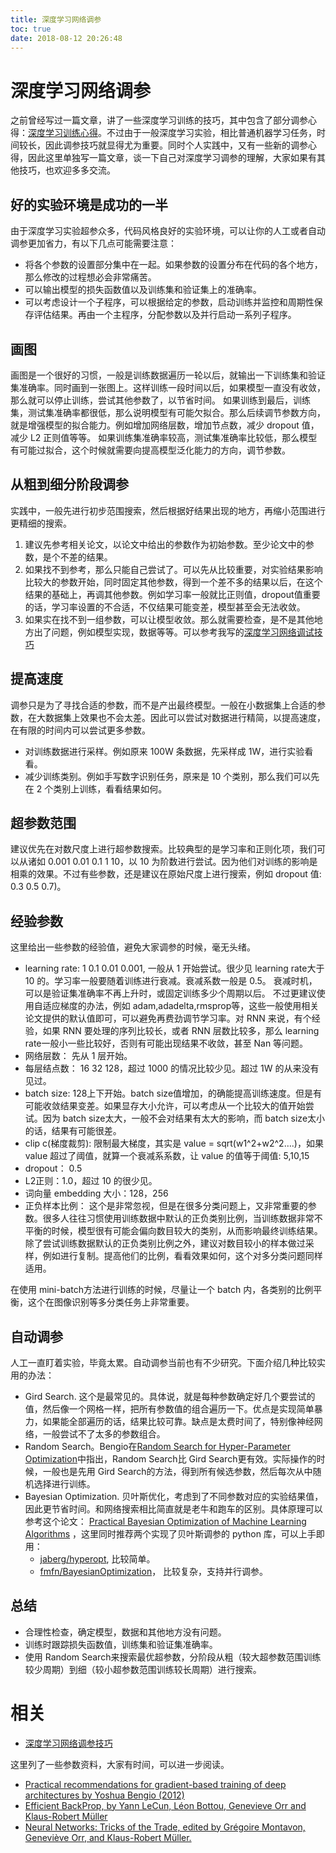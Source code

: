 ```yaml
---
title: 深度学习网络调参
toc: true
date: 2018-08-12 20:26:48
---
```

# 深度学习网络调参



之前曾经写过一篇文章，讲了一些深度学习训练的技巧，其中包含了部分调参心得：[深度学习训练心得](https://zhuanlan.zhihu.com/p/20767428)。不过由于一般深度学习实验，相比普通机器学习任务，时间较长，因此调参技巧就显得尤为重要。同时个人实践中，又有一些新的调参心得，因此这里单独写一篇文章，谈一下自己对深度学习调参的理解，大家如果有其他技巧，也欢迎多多交流。


## 好的实验环境是成功的一半


由于深度学习实验超参众多，代码风格良好的实验环境，可以让你的人工或者自动调参更加省力，有以下几点可能需要注意：


* 将各个参数的设置部分集中在一起。如果参数的设置分布在代码的各个地方，那么修改的过程想必会非常痛苦。
* 可以输出模型的损失函数值以及训练集和验证集上的准确率。
* 可以考虑设计一个子程序，可以根据给定的参数，启动训练并监控和周期性保存评估结果。再由一个主程序，分配参数以及并行启动一系列子程序。


## 画图


画图是一个很好的习惯，一般是训练数据遍历一轮以后，就输出一下训练集和验证集准确率。同时画到一张图上。这样训练一段时间以后，如果模型一直没有收敛，那么就可以停止训练，尝试其他参数了，以节省时间。
如果训练到最后，训练集，测试集准确率都很低，那么说明模型有可能欠拟合。那么后续调节参数方向，就是增强模型的拟合能力。例如增加网络层数，增加节点数，减少 dropout 值，减少 L2 正则值等等。
如果训练集准确率较高，测试集准确率比较低，那么模型有可能过拟合，这个时候就需要向提高模型泛化能力的方向，调节参数。


## 从粗到细分阶段调参


实践中，一般先进行初步范围搜索，然后根据好结果出现的地方，再缩小范围进行更精细的搜索。

1. 建议先参考相关论文，以论文中给出的参数作为初始参数。至少论文中的参数，是个不差的结果。
2. 如果找不到参考，那么只能自己尝试了。可以先从比较重要，对实验结果影响比较大的参数开始，同时固定其他参数，得到一个差不多的结果以后，在这个结果的基础上，再调其他参数。例如学习率一般就比正则值，dropout值重要的话，学习率设置的不合适，不仅结果可能变差，模型甚至会无法收敛。
3. 如果实在找不到一组参数，可以让模型收敛。那么就需要检查，是不是其他地方出了问题，例如模型实现，数据等等。可以参考我写的[深度学习网络调试技巧](https://zhuanlan.zhihu.com/p/20792837)




## 提高速度


调参只是为了寻找合适的参数，而不是产出最终模型。一般在小数据集上合适的参数，在大数据集上效果也不会太差。因此可以尝试对数据进行精简，以提高速度，在有限的时间内可以尝试更多参数。

- 对训练数据进行采样。例如原来 100W 条数据，先采样成 1W，进行实验看看。
- 减少训练类别。例如手写数字识别任务，原来是 10 个类别，那么我们可以先在 2 个类别上训练，看看结果如何。




## 超参数范围


建议优先在对数尺度上进行超参数搜索。比较典型的是学习率和正则化项，我们可以从诸如 0.001 0.01 0.1 1 10，以 10 为阶数进行尝试。因为他们对训练的影响是相乘的效果。不过有些参数，还是建议在原始尺度上进行搜索，例如 dropout 值: 0.3 0.5 0.7)。


## 经验参数


这里给出一些参数的经验值，避免大家调参的时候，毫无头绪。


- learning rate: 1 0.1 0.01 0.001, 一般从 1 开始尝试。很少见 learning rate大于 10 的。学习率一般要随着训练进行衰减。衰减系数一般是 0.5。 衰减时机，可以是验证集准确率不再上升时，或固定训练多少个周期以后。
不过更建议使用自适应梯度的办法，例如 adam,adadelta,rmsprop等，这些一般使用相关论文提供的默认值即可，可以避免再费劲调节学习率。对 RNN 来说，有个经验，如果 RNN 要处理的序列比较长，或者 RNN 层数比较多，那么 learning rate一般小一些比较好，否则有可能出现结果不收敛，甚至 Nan 等问题。
- 网络层数： 先从 1 层开始。
- 每层结点数： 16 32 128，超过 1000 的情况比较少见。超过 1W 的从来没有见过。
- batch size: 128上下开始。batch size值增加，的确能提高训练速度。但是有可能收敛结果变差。如果显存大小允许，可以考虑从一个比较大的值开始尝试。因为 batch size太大，一般不会对结果有太大的影响，而 batch size太小的话，结果有可能很差。
- clip c(梯度裁剪): 限制最大梯度，其实是 value = sqrt(w1^2+w2^2….)，如果 value 超过了阈值，就算一个衰减系系数，让 value 的值等于阈值: 5,10,15
- dropout： 0.5
- L2正则：1.0，超过 10 的很少见。
- 词向量 embedding 大小：128，256
- 正负样本比例： 这个是非常忽视，但是在很多分类问题上，又非常重要的参数。很多人往往习惯使用训练数据中默认的正负类别比例，当训练数据非常不平衡的时候，模型很有可能会偏向数目较大的类别，从而影响最终训练结果。除了尝试训练数据默认的正负类别比例之外，建议对数目较小的样本做过采样，例如进行复制。提高他们的比例，看看效果如何，这个对多分类问题同样适用。

在使用 mini-batch方法进行训练的时候，尽量让一个 batch 内，各类别的比例平衡，这个在图像识别等多分类任务上非常重要。




## 自动调参


人工一直盯着实验，毕竟太累。自动调参当前也有不少研究。下面介绍几种比较实用的办法：

* Gird Search. 这个是最常见的。具体说，就是每种参数确定好几个要尝试的值，然后像一个网格一样，把所有参数值的组合遍历一下。优点是实现简单暴力，如果能全部遍历的话，结果比较可靠。缺点是太费时间了，特别像神经网络，一般尝试不了太多的参数组合。
* Random Search。Bengio在[Random Search for Hyper-Parameter Optimization](https://link.zhihu.com/?target=http%3A//www.jmlr.org/papers/volume13/bergstra12a/bergstra12a.pdf)中指出，Random Search比 Gird Search更有效。实际操作的时候，一般也是先用 Gird Search的方法，得到所有候选参数，然后每次从中随机选择进行训练。
* Bayesian Optimization. 贝叶斯优化，考虑到了不同参数对应的实验结果值，因此更节省时间。和网络搜索相比简直就是老牛和跑车的区别。具体原理可以参考这个论文： [Practical Bayesian Optimization of Machine Learning Algorithms](https://link.zhihu.com/?target=http%3A//papers.nips.cc/paper/4522-practical-bayesian-optimization-of-machine-learning-algorithms.pdf) ，这里同时推荐两个实现了贝叶斯调参的 python 库，可以上手即用：
  * [jaberg/hyperopt](https://link.zhihu.com/?target=https%3A//github.com/jaberg/hyperopt), 比较简单。
  * [fmfn/BayesianOptimization](https://link.zhihu.com/?target=https%3A//github.com/fmfn/BayesianOptimization)， 比较复杂，支持并行调参。







## 总结


* 合理性检查，确定模型，数据和其他地方没有问题。
* 训练时跟踪损失函数值，训练集和验证集准确率。
* 使用 Random Search来搜索最优超参数，分阶段从粗（较大超参数范围训练较少周期）到细（较小超参数范围训练较长周期）进行搜索。




# 相关

- [深度学习网络调参技巧](https://zhuanlan.zhihu.com/p/24720954)

这里列了一些参数资料，大家有时间，可以进一步阅读。

- [Practical recommendations for gradient-based training of deep architectures by Yoshua Bengio (2012)](https://link.zhihu.com/?target=https%3A//arxiv.org/abs/1206.5533)
- [Efficient BackProp, by Yann LeCun, Léon Bottou, Genevieve Orr and Klaus-Robert Müller](https://link.zhihu.com/?target=http%3A//yann.lecun.com/exdb/publis/pdf/lecun-98b.pdf)
- [Neural Networks: Tricks of the Trade, edited by Grégoire Montavon, Geneviève Orr, and Klaus-Robert Müller.](https://link.zhihu.com/?target=http%3A//www.springer.com/computer/theoretical%2Bcomputer%2Bscience/book/978-3-642-35288-1)
